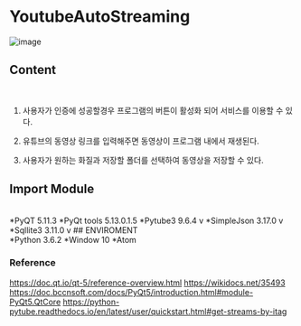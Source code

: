 # YoutubeAutoStreaming

![image](https://user-images.githubusercontent.com/45196240/81371053-c43d5400-9131-11ea-9216-30cf1a1754ee.png)


## Content
<br>

1. 사용자가 인증에 성공할경우 프로그램의 버튼이 활성화 되어 서비스를 이용할 수 있다.

2. 유튜브의 동영상 링크를 입력해주면 동영상이 프로그램 내에서 재생된다. 

3. 사용자가 원하는 화질과 저장할 폴더를 선택하여 동영상을 저장할 수 있다. 



## Import Module
<br>
*PyQT 5.11.3   	
*PyQt tools 5.13.0.1.5 
*Pytube3 9.6.4 v	
*SimpleJson 3.17.0 v
*Sqllite3 3.11.0 v
## ENVIROMENT
<br>
*Python 3.6.2
*Window 10
*Atom


### Reference

https://doc.qt.io/qt-5/reference-overview.html
https://wikidocs.net/35493
https://doc.bccnsoft.com/docs/PyQt5/introduction.html#module-PyQt5.QtCore
https://python-pytube.readthedocs.io/en/latest/user/quickstart.html#get-streams-by-itag

